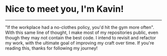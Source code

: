 # Nice to meet you, I'm Kavin! #
----

"If the workplace had a no-clothes policy, you'd hit the gym more often". 
<br /> With this same line of thought, I make most of my repositories public, even though they may not contain the best code. I intend to revisit and refactor my work, with the ultimate goal of improving my craft over time. If you're reading this, thanks for following my journey!

